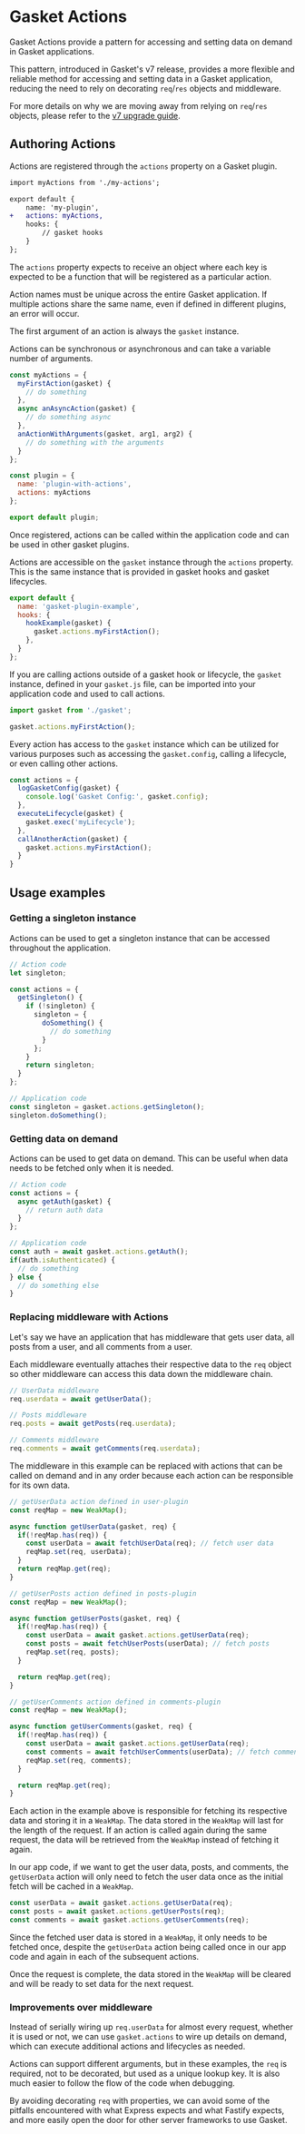 # Gasket Actions

Gasket Actions provide a pattern for accessing and setting data on demand in Gasket applications.

This pattern, introduced in Gasket's v7 release, provides a more flexible and reliable method for accessing and setting data in a Gasket application, reducing the need to rely on decorating `req`/`res` objects and middleware.

For more details on why we are moving away from relying on `req`/`res` objects, please refer to the [v7 upgrade guide].

## Authoring Actions

Actions are registered through the `actions` property on a Gasket plugin.

```diff
import myActions from './my-actions';

export default {
    name: 'my-plugin',
+   actions: myActions,
    hooks: {
        // gasket hooks
    }
};
```

The `actions` property expects to receive an object where each key is expected to be a function that will be registered as a particular action.

Action names must be unique across the entire Gasket application. If multiple actions share the same name, even if defined in different plugins, an error will occur.

The first argument of an action is always the `gasket` instance.

Actions can be synchronous or asynchronous and can take a variable number of arguments.

```js
const myActions = {
  myFirstAction(gasket) {
    // do something
  },
  async anAsyncAction(gasket) {
    // do something async
  },
  anActionWithArguments(gasket, arg1, arg2) {
    // do something with the arguments
  }
};

const plugin = {
  name: 'plugin-with-actions',
  actions: myActions
};

export default plugin;
```

Once registered, actions can be called within the application code and can be used in other gasket plugins.

Actions are accessible on the `gasket` instance through the `actions` property. This is the same instance that is provided in gasket hooks and gasket lifecycles.

```js
export default {
  name: 'gasket-plugin-example',
  hooks: {
    hookExample(gasket) {
      gasket.actions.myFirstAction();
    },
  }
};
```

If you are calling actions outside of a gasket hook or lifecycle, the `gasket` instance, defined in your `gasket.js` file, can be imported into your application code and used to call actions.

```js
import gasket from './gasket';

gasket.actions.myFirstAction();
```

Every action has access to the `gasket` instance which can be utilized for various purposes such as accessing the `gasket.config`, calling a lifecycle, or even calling other actions.

```js
const actions = {
  logGasketConfig(gasket) {
    console.log('Gasket Config:', gasket.config);
  },
  executeLifecycle(gasket) {
    gasket.exec('myLifecycle');
  },
  callAnotherAction(gasket) {
    gasket.actions.myFirstAction();
  }
}
```

## Usage examples

### Getting a singleton instance

Actions can be used to get a singleton instance that can be accessed throughout the application.

```js
// Action code
let singleton;

const actions = {
  getSingleton() {
    if (!singleton) {
      singleton = {
        doSomething() {
          // do something
        }
      };
    }
    return singleton;
  }
};

// Application code
const singleton = gasket.actions.getSingleton();
singleton.doSomething();
```

### Getting data on demand

Actions can be used to get data on demand. This can be useful when data needs to be fetched only when it is needed.

```js
// Action code
const actions = {
  async getAuth(gasket) {
    // return auth data
  }
};

// Application code
const auth = await gasket.actions.getAuth();
if(auth.isAuthenticated) {
  // do something
} else {
  // do something else
}
```

### Replacing middleware with Actions

Let's say we have an application that has middleware that gets user data, all posts from a user, and all comments from a user.

Each middleware eventually attaches their respective data to the `req` object so other middleware can access this data down the middleware chain.

```js
// UserData middleware
req.userdata = await getUserData();

// Posts middleware
req.posts = await getPosts(req.userdata);

// Comments middleware
req.comments = await getComments(req.userdata);
```

The middleware in this example can be replaced with actions that can be called on demand and in any order because each action can be responsible for its own data.

```js
// getUserData action defined in user-plugin
const reqMap = new WeakMap();

async function getUserData(gasket, req) {
  if(!reqMap.has(req)) {
    const userData = await fetchUserData(req); // fetch user data
    reqMap.set(req, userData); 
  }
  return reqMap.get(req);
}

// getUserPosts action defined in posts-plugin
const reqMap = new WeakMap();

async function getUserPosts(gasket, req) {
  if(!reqMap.has(req)) {
    const userData = await gasket.actions.getUserData(req);
    const posts = await fetchUserPosts(userData); // fetch posts
    reqMap.set(req, posts); 
  }

  return reqMap.get(req);
}

// getUserComments action defined in comments-plugin
const reqMap = new WeakMap();

async function getUserComments(gasket, req) {
  if(!reqMap.has(req)) {
    const userData = await gasket.actions.getUserData(req);
    const comments = await fetchUserComments(userData); // fetch comments
    reqMap.set(req, comments); 
  }

  return reqMap.get(req);
}
```

Each action in the example above is responsible for fetching its respective data and storing it in a `WeakMap`. The data stored in the `WeakMap` will last for the length of the request. If an action is called again during the same request, the data will be retrieved from the `WeakMap` instead of fetching it again.

In our app code, if we want to get the user data, posts, and comments, the `getUserData` action will only need to fetch the user data once as the initial fetch will be cached in a `WeakMap`.

```js
const userData = await gasket.actions.getUserData(req);
const posts = await gasket.actions.getUserPosts(req);
const comments = await gasket.actions.getUserComments(req);
```

Since the fetched user data is stored in a `WeakMap`, it only needs to be fetched once, despite the `getUserData` action being called once in our app code and again in each of the subsequent actions.

Once the request is complete, the data stored in the `WeakMap` will be cleared and will be ready to set data for the next request.

### Improvements over middleware

Instead of serially wiring up `req.userData` for almost every request,
whether it is used or not, we can use `gasket.actions` to wire up details on demand, which can execute additional actions and lifecycles as needed.

Actions can support different arguments, but in these examples, the `req` is required, not to be decorated, but used as a unique lookup key.
It is also much easier to follow the flow of the code when debugging.

By avoiding decorating `req` with properties, we can avoid some of the pitfalls encountered with what Express expects and what Fastify expects, and more easily open the door for other server frameworks to use Gasket.

[v7 upgrade guide]: /docs/upgrade-to-7.md#switch-to-gasketactions
